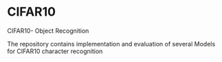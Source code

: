 # CIFAR10
CIFAR10- Object Recognition


The repository contains implementation and evaluation of several Models for CIFAR10 character recognition

